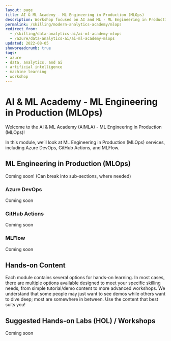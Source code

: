 ```yaml
---
layout: page
title: AI & ML Academy - ML Engineering in Production (MLOps) 
description: Workshop focused on AI and ML - ML Engineering in Production (MLOps) 
permalink: /skilling/modern-analytics-academy/mlops
redirect_from:
  - /skilling/data-analytics-ai/ai-ml-academy-mlops
  - /azure/data-analytics-ai/ai-ml-academy-mlops
updated: 2022-08-05
showbreadcrumb: true
tags: 
- azure
- data, analytics, and ai
- artificial intelligence
- machine learning
- workshop
---
```


# AI & ML Academy - ML Engineering in Production (MLOps) 

Welcome to the AI & ML Academy (AIMLA) - ML Engineering in Production (MLOps)!

In this module, we’ll look at ML Engineering in Production (MLOps) services, including Azure DevOps, GitHub Actions, and MLFlow.

## ML Engineering in Production (MLOps) 

Coming soon! (Can break into sub-sections, where needed)

### Azure DevOps 

Coming soon

### GitHub Actions

Coming soon

### MLFlow

Coming soon

## Hands-on Content

Each module contains several options for hands-on learning. In most cases, there are multiple options available designed to meet your specific skilling needs, from simple tutorial/demo content to more advanced workshops. We understand that some people may just want to see demos while others want to dive deep; most are somewhere in between. Use the content that best suits you!

## Suggested Hands-on Labs (HOL) / Workshops

Coming soon

